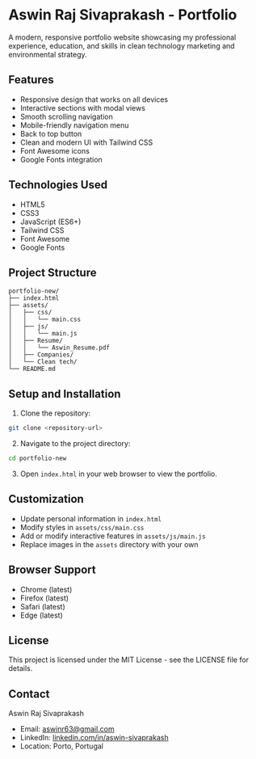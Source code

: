 # Aswin Raj Sivaprakash - Portfolio

A modern, responsive portfolio website showcasing my professional experience, education, and skills in clean technology marketing and environmental strategy.

## Features

- Responsive design that works on all devices
- Interactive sections with modal views
- Smooth scrolling navigation
- Mobile-friendly navigation menu
- Back to top button
- Clean and modern UI with Tailwind CSS
- Font Awesome icons
- Google Fonts integration

## Technologies Used

- HTML5
- CSS3
- JavaScript (ES6+)
- Tailwind CSS
- Font Awesome
- Google Fonts

## Project Structure

```
portfolio-new/
├── index.html
├── assets/
│   ├── css/
│   │   └── main.css
│   ├── js/
│   │   └── main.js
│   ├── Resume/
│   │   └── Aswin_Resume.pdf
│   ├── Companies/
│   └── Clean tech/
└── README.md
```

## Setup and Installation

1. Clone the repository:
```bash
git clone <repository-url>
```

2. Navigate to the project directory:
```bash
cd portfolio-new
```

3. Open `index.html` in your web browser to view the portfolio.

## Customization

- Update personal information in `index.html`
- Modify styles in `assets/css/main.css`
- Add or modify interactive features in `assets/js/main.js`
- Replace images in the `assets` directory with your own

## Browser Support

- Chrome (latest)
- Firefox (latest)
- Safari (latest)
- Edge (latest)

## License

This project is licensed under the MIT License - see the LICENSE file for details.

## Contact

Aswin Raj Sivaprakash
- Email: aswinr63@gmail.com
- LinkedIn: [linkedin.com/in/aswin-sivaprakash](https://linkedin.com/in/aswin-sivaprakash)
- Location: Porto, Portugal 